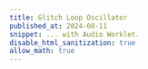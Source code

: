 ```yaml
---
title: Glitch Loop Oscillator
published_at: 2024-08-11
snippet: ... with Audio Worklet.
disable_html_sanitization: true
allow_math: true
---
```


<canvas id="glitch_loop_oscillator"></canvas>

<script>
   const cnv = document.getElementById (`glitch_loop_oscillator`)
   cnv.width = cnv.parentNode.scrollWidth
   cnv.height = cnv.width * 9 / 16

   const ctx = cnv.getContext (`2d`)
   ctx.fillStyle = `black`
   ctx.fillRect (0, 0, cnv.width, cnv.height)

   const a = {
      ctx: new AudioContext (),
      phase: 0
   }

   a.ctx.suspend ()

   const point_phase = e => {
      const { target: { 
         offsetLeft, offsetTop, offsetWidth, offsetHeight 
      } } = e

      const abs = {
         x: e.clientX ? e.clientX : e.touches[0].clientX,
         y: e.clientY ? e.clientY : e.touches[0].clientY
      }

      const x = (abs.x - offsetLeft) / offsetWidth
      const y = (abs.y - offsetTop)  / offsetHeight

      return { x, y }
   }

   const midi_to_freq = n => 440 * Math.pow (2, (n - 69) / 12)

   const notes = {
      root: 76,
      chord: [ 0, 4, 7, 11 ],
      i: 3,
   }

   notes.next = () => {
      notes.i++
      notes.i %= notes.chord.length
      return midi_to_freq (notes.root + notes.chord[notes.i])
   }

   const init_audio = async () => {
      a.ctx.resume ()

      const asset = await fetch (`/240811/relation_defamiliarised_mono.mp3`)
      const array_buffer = await asset.arrayBuffer ()
      const audio_buffer = await a.ctx.decodeAudioData (array_buffer)
      const audio_data = audio_buffer.getChannelData(0)

      a.wave_form = []

      for (let x = 0; x < cnv.width; x++) {
         const norm_wave = audio_data[Math.floor (audio_data.length * x / cnv.width)]
         const y = (1 + norm_wave) * (cnv.height / 2)
         a.wave_form.push (y)
      }

      // a.src = a.ctx.createBufferSource ()
      // a.src.buffer = audio_buffer
      // a.src.connect (a.ctx.destination)
      // a.src.loop = true
      // await a.src.start ()

      await a.ctx.audioWorklet.addModule (`worklets/sampler.js`)
      a.sample = new AudioWorkletNode (a.ctx, `sampler`, {
         processorOptions: {
            audio_data
         }
      })

      a.sample.port.onmessage = e => {
         a.phase = e.data
      }

      a.sample.connect (a.ctx.destination)

      a.freq  = await a.sample.parameters.get (`freq`)
      a.fulcrum = await a.sample.parameters.get (`fulcrum`)
      a.open = await a.sample.parameters.get (`open`)

      draw_frame ()
   }

   cnv.onpointerdown = e => {
      if (a.ctx.state != `running`) init_audio ()
      else {
         const t = a.ctx.currentTime

         a.freq.setValueAtTime (notes.next (), t)

         a.fulcrum.cancelScheduledValues (t)
         a.fulcrum.setValueAtTime (a.phase, t)
         a.fulcrum.linearRampToValueAtTime (point_phase (e).x, t + 2)

         a.open.cancelScheduledValues (t)
         a.open.setValueAtTime (0, t)
         a.open.linearRampToValueAtTime (1, t + 5)
         a.open.linearRampToValueAtTime (0, t + 10)
         a.open.linearRampToValueAtTime (1, t + 20)
      }
   }

const draw_frame = milli_s => {
   requestAnimationFrame (draw_frame)
   // const t = milli_s * 0.001

   a.sample.port.postMessage (`get_phase`)
   
   ctx.clearRect (0, 0, cnv.width, cnv.height)

   ctx.beginPath ()
   a.wave_form.forEach ((y, x) => {
      ctx.moveTo (x, cnv.height / 2)
      ctx.lineTo (x, y)
   })

   ctx.strokeStyle = `black`
   ctx.stroke ()   

   ctx.beginPath ()
   const x = Math.floor (a.phase * cnv.width)
   ctx.moveTo (x, 0)
   ctx.lineTo (x, cnv.height)

   ctx.strokeStyle = `red`
   ctx.stroke ()
}

   
</script>